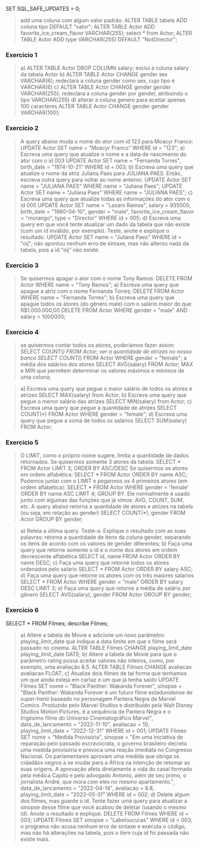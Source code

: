 SET SQL_SAFE_UPDATES = 0;

> add uma coluna com algum valor padrão: ALTER TABLE tabela ADD coluna tipo DEFAULT "valor";
ALTER TABLE Actor ADD favorite_ice_cream_flavor VARCHAR(255);
select * from Actor;
ALTER TABLE Actor ADD type VARCHAR(255) DEFAULT "NotDirector";

### Exercício 1
> a) ALTER TABLE Actor DROP COLUMN salary; exclui a coluna salary da tabela Actor
> b) ALTER TABLE Actor CHANGE gender sex VARCHAR(6); redeclara a coluna gender como sex, cujo tipo é VARCHAR(6)
> c) ALTER TABLE Actor CHANGE gender gender VARCHAR(255); redeclara a coluna gender por gender, atribuindo o tipo VARCHAR(255)
> d) alterar a coluna genero para aceitar apenas 100 caracteres 
ALTER TABLE Actor CHANGE gender gender VARCHAR(100);

### Exercício 2
> A query abaixo muda o nome do ator com id 123 para Moacyr Franco: 
UPDATE Actor SET name = "Moacyr Franco" WHERE id = "123";
> a) Escreva uma query que atualize o nome e a data de nascimento do ator com o id 003
UPDATE Actor SET name = "Fernanda Torres", birth_date = "1974-10-21" WHERE id = 003; 
> b) Escreva uma query que atualize o nome da atriz Juliana Paes para JULIANA PAES. Então, escreva outra query para voltar ao nome anterior.
UPDATE Actor SET name = "JULIANA PAES" WHERE name = "Juliana Paes";
UPDATE Actor SET name = "Juliana Paes" WHERE name = "JULIANA PAES";
> c) Escreva uma query que atualize todas as informações do ator com o id 005
UPDATE Actor SET name = "Lazaro Ramos", salary = 935000, birth_date = "1980-04-10", gender = "male", favorite_ice_cream_flavor = "morango", type = "Director"  WHERE id = 005;
> d) Escreva uma query em que você tente atualizar um dado da tabela que não existe (com um id inválido, por exemplo). Teste, anote e explique o resultado. 
UPDATE Actor SET name = "Juliana Paes" WHERE id = "oij";
> não apontou nenhum erro de sintaxe, mas não alterou nada da tabela, pois a id "oij" não existe.

### Exercício 3
> Se quisermos apagar o ator com o nome Tony Ramos:
DELETE FROM Actor WHERE name = "Tony Ramos";
> a) Escreva uma query que apague a atriz com o nome Fernanda Torres;
DELETE FROM Actor WHERE name = "Fernanda Torres";
> b) Escreva uma query que apague todos os atores (do gênero male) com o salário maior do que R$1.000.000,00
DELETE FROM Actor WHERE gender = "male" AND salary > 1000000;

### Exercício 4
> se quisermos contar todos os atores, poderíamos fazer assim:
SELECT COUNT(*) FROM Actor;
> ver a quantidade de atrizes no nosso banco
SELECT COUNT(*) FROM Actor WHERE gender = "female";
> a média dos salários dos atores
SELECT AVG(salary) FROM Actor;
> MAX e MIN que permitem determinar os valores máximos e mínimos de uma coluna;

> a)  Escreva uma query que pegue o maior salário de todos os atores e atrizes
SELECT MAX(salary) from Actor;
> b) Escreva uma query que pegue o menor salário das atrizes
SELECT 	MIN(salary) from Actor;
> c) Escreva uma query que pegue a quantidade de atrizes
SELECT COUNT(*) FROM Actor WHERE gender = "female";
> d) Escreva uma query que pegue a soma de todos os salários
SELECT SUM(salary) FROM Actor;

### Exercício 5 
> O LIMIT, como o próprio nome sugere, limita a quantidade de dados retornados. Se quisermos somente 3 atores da tabela:
SELECT * FROM Actor LIMIT 3;
> ORDER BY ASC/DESC Se quisermos os atores em ordem alfabética:
SELECT * FROM Actor ORDER BY name ASC;
> Podemos juntar com o LIMIT e pegarmos os 4 primeiros atores (em ordem alfabética):
SELECT * FROM Actor WHERE gender = 'female' ORDER BY name ASC LIMIT 4;
> GROUP BY. Ele normalmente é usado junto com algumas das funções que já vimos: AVG, COUNT, SUM, etc. A query abaixo retorna a quantidade de atores e atrizes na tabela (ou seja, em relação ao gender)
SELECT COUNT(*), gender FROM Actor GROUP BY gender;

> a) Releia a última query. Teste-a. Explique o resultado com as suas palavras:
> retorna a quantidade de itens da coluna gender, separando os itens de acordo com os valores de gender diferentes;
> b) Faça uma query que retorne somente o id e o nome dos atores em ordem decrescente alfabética
SELECT id, name FROM Actor ORDER BY name DESC;
> c) Faça uma query que retorne todos os atores ordenados pelo salário
SELECT * FROM Actor ORDER BY salary ASC;
> d) Faça uma query que retorne os atores com os três maiores salarios
SELECT * FROM Actor WHERE gender = "male"  ORDER BY salary DESC LIMIT 3;
> e) Faça uma query que retorne a média de salário por gênero
SELECT AVG(salary), gender FROM Actor  GROUP BY gender;

### Exercício 6
SELECT * FROM Filmes;
describe Filmes;
> a) Altere a tabela de Movie e adicione um novo parâmetro: playing_limit_date que indique a data limite em que o filme será passado no cinema. 
ALTER TABLE Filmes CHANGE playing_limit_date playing_limit_date DATE;
> b) Altere a tabela de Movie para que o parâmetro rating possa aceitar valores não inteiros, como, por exemplo, uma avaliação 8.5.
ALTER TABLE Filmes CHANGE avaliacao avaliacao FLOAT;
> c) Atualize dois filmes de tal forma que tenhamos um que ainda esteja em cartaz e um que já tenha saído
UPDATE Filmes SET nome = "Black Panther: Wakanda Forever", sinopse = "Black Panther: Wakanda Forever é um futuro filme estadunidense de super-herói baseado no personagem Pantera Negra da Marvel Comics. Produzido pelo Marvel Studios e distribuído pela Walt Disney Studios Motion Pictures, é a sequência de Pantera Negra e o trigésimo filme do Universo Cinematográfico Marvel", data_de_lancamento = "2022-11-10", avaliacao = 10, playing_limit_date = "2022-12-31" WHERE id = 001;
UPDATE Filmes SET nome = "Medida Provisória", sinopse = "Em uma iniciativa de reparação pelo passado escravocrata, o governo brasileiro decreta uma medida provisória e provoca uma reação imediata no Congresso Nacional. Os parlamentares aprovam uma medida que obriga os cidadãos negros a se mudar para a África na intenção de retomar as suas origens. A aprovação afeta diretamente a vida do casal formado pela médica Capitú e pelo advogado Antonio, além de seu primo, o jornalista André, que mora com eles no mesmo apartamento.", data_de_lancamento = "2022-04-14", avaliacao = 8.8, playing_limit_date = "2022-05-31" WHERE id = 002;
> d) Delete algum dos filmes, mas guarde o id. Tente fazer uma query para atualizar a sinopse desse filme que você acabou de deletar (usando o mesmo id). Anote o resultado e explique.
DELETE FROM Filmes WHERE id = 003;
UPDATE Filmes SET sinopse = "Labeloucuras" WHERE id = 003;
> o programa não acusa nenhum erro de sintaxe e executa o código, mas não há alterações na tabela, pois o item cuja id foi passada não existe mais.